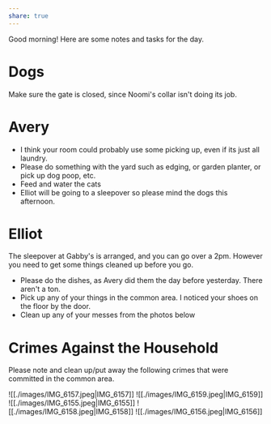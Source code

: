 ```yaml
---
share: true
---
```

Good morning! Here are some notes and tasks for the day.

# Dogs
Make sure the gate is closed, since Noomi's collar isn't doing its job.

# Avery
- I think your room could probably use some picking up, even if its just all laundry. 
- Please do something with the yard such as edging, or garden planter, or pick up dog poop, etc.
- Feed and water the cats
- Elliot will be going to a sleepover so please mind the dogs this afternoon.

# Elliot
The sleepover at Gabby's is arranged, and you can go over a 2pm. However you need to get some things cleaned up before you go.

- Please do the dishes, as Avery did them the day before yesterday. There aren't a ton.
- Pick up any of your things in the common area. I noticed your shoes on the floor by the door. 
- Clean up any of your messes from the photos below

# Crimes Against the Household
Please note and clean up/put away the following crimes that were committed in the common area. 

![[./images/IMG_6157.jpeg|IMG_6157]]
![[./images/IMG_6159.jpeg|IMG_6159]]
![[./images/IMG_6155.jpeg|IMG_6155]]
![[./images/IMG_6158.jpeg|IMG_6158]]
![[./images/IMG_6156.jpeg|IMG_6156]]